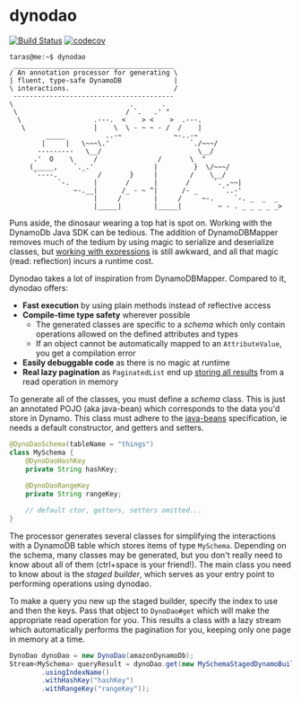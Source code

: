 # dynodao
[![Build Status](https://img.shields.io/github/workflow/status/dynodao/dynodao/CI)](https://github.com/dynodao/dynodao/actions/workflows/maven.yml)
[![codecov](https://codecov.io/gh/dynodao/dynodao/branch/master/graph/badge.svg)](https://codecov.io/gh/dynodao/dynodao)
```
taras@me:~$ dynodao
 ________________________________________
/ An annotation processor for generating \
| fluent, type-safe DynamoDB             |
\ interactions.                          /
 ----------------------------------------
\                             .       .
 \                           / `.   .' " 
  \                  .---.  <    > <    >  .---.
   \                 |    \  \ - ~ ~ - /  /    |
         _____          ..-~             ~-..-~
        |     |   \~~~\.'                    `./~~~/
       ---------   \__/                        \__/
      .'  O    \     /               /       \  " 
     (_____,    `._.'               |         }  \/~~~/
      `----.          /       }     |        /    \__/
            `-.      |       /      |       /      `. ,~~|
                ~-.__|      /_ - ~ ^|      /- _      `..-'   
                     |     /        |     /     ~-.     `-. _  _  _
                     |_____|        |_____|         ~ - . _ _ _ _ _>
```

Puns aside, the dinosaur wearing a top hat is spot on. Working with the DynamoDb Java SDK can be tedious. The addition of DynamoDBMapper removes much of the tedium by using magic to serialize and deserialize classes, but [working with expressions](https://docs.aws.amazon.com/amazondynamodb/latest/developerguide/DynamoDBMapper.QueryScanExample.html) is still awkward, and all that magic (read: reflection) incurs a runtime cost.

Dynodao takes a lot of inspiration from DynamoDBMapper. Compared to it, dynodao offers:

* **Fast execution** by using plain methods instead of reflective access
* **Compile-time type safety** wherever possible
  * The generated classes are specific to a *schema* which only contain operations allowed on the defined attributes and types
  * If an object cannot be automatically mapped to an `AttributeValue`, you get a compilation error
* **Easily debuggable code** as there is no magic at runtime
* **Real lazy pagination** as `PaginatedList` end up [storing all results](https://github.com/puppetlabs/aws-sdk-for-java/blob/master/src/main/java/com/amazonaws/services/dynamodb/datamodeling/PaginatedList.java#L121) from a read operation in memory

To generate all of the classes, you must define a *schema* class. This is just an annotated POJO (aka java-bean) which corresponds to the data you'd store in Dynamo. This class must adhere to the [java-beans](https://en.wikipedia.org/wiki/JavaBeans) specification, ie needs a default constructor, and getters and setters.

```java
@DynoDaoSchema(tableName = "things")
class MySchema {
    @DynoDaoHashKey
    private String hashKey;
    
    @DynoDaoRangeKey
    private String rangeKey;

    // default ctor, getters, setters omitted...
}
```

The processor generates several classes for simplifying the interactions with a DynamoDB table which stores items of type `MySchema`. Depending on the schema, many classes may be generated, but you don't really need to know about all of them (ctrl+space is your friend!). The main class you need to know about is the *staged builder*, which serves as your entry point to performing operations using dynodao.

To make a query you new up the staged builder, specify the index to use and then the keys. Pass that object to `DynoDao#get` which will make the appropriate read operation for you. This results a class with a lazy stream which automatically performs the pagination for you, keeping only one page in memory at a time.

```java
DynoDao dynoDao = new DynoDao(amazonDynamoDb);
Stream<MySchema> queryResult = dynoDao.get(new MySchemaStagedDynamoBuilder()
        .usingIndexName()
        .withHashKey("hashKey")
        .withRangeKey("rangeKey"));
```

